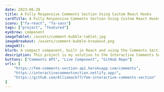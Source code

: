 ```yaml
---
date: 2023-06-28
title: A Fully Responsive Comments Section Using Custom React Hooks
cardTitle: A Fully Responsive Comments Section Using Custom React Hooks
icons: ["fa-react", "fa-sass"]
tags: ["project", "featured"]
eyebrow: component
imageTablet: /assets/comment-bubble-tablet.jpg
imageBreakout: /assets/comment-bubble-breakout.png
imageAlt: 
blurb: A compact component, built in React and using the Comments Section API I created. Styling is done using my favorite pre-processor, Sass.
description: This project is my solution to the Interactive Comments Section challenge on Frontend Mentor. This is a fully responsive component built with React and Sass. Users can post, edit, upvote/downvote, reply to, and delete comments. I learned how to build a custom hook that allows for rendering elements based on the viewport size. The comments are populated by fetching data from the Comments API, an API I built and hosted on Heroku. I also learned accessability best practices for buttons without text, making this commponent keyboard navigation and screen reader friendly.
buttons: ["Comments API", "Live Component", "GitHub Repo"]
urls: [
    "https://fem-comments-section-api.herokuapp.com/comments",
    "https://interactivecommentsection.netlify.app/",
    "https://github.com/Alliemack77/fem-interactive-comments-section"
]
---
```

